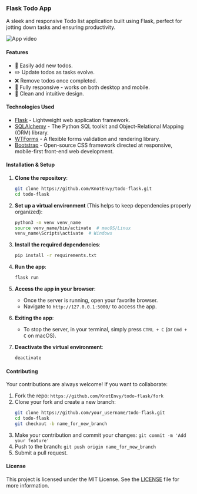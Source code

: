 ### Flask Todo App

A sleek and responsive Todo list application built using Flask, perfect for jotting down tasks and ensuring productivity.

![App video](https://youtube.com/shorts/hiUC6bZa_Ck)  

#### Features

- 📝 Easily add new todos.
- ✏️ Update todos as tasks evolve.
- ❌ Remove todos once completed.
- 📱 Fully responsive - works on both desktop and mobile.
- 🎨 Clean and intuitive design.

#### Technologies Used

- [Flask](https://flask.palletsprojects.com/en/2.0.x/) - Lightweight web application framework.
- [SQLAlchemy](https://www.sqlalchemy.org/) - The Python SQL toolkit and Object-Relational Mapping (ORM) library.
- [WTForms](https://wtforms.readthedocs.io/en/2.3.x/) - A flexible forms validation and rendering library.
- [Bootstrap](https://getbootstrap.com/) - Open-source CSS framework directed at responsive, mobile-first front-end web development.

#### Installation & Setup

1. **Clone the repository**:
    ```bash
    git clone https://github.com/KnotEnvy/todo-flask.git
    cd todo-flask
    ```

2. **Set up a virtual environment** (This helps to keep dependencies properly organized):
    ```bash
    python3 -m venv venv_name
    source venv_name/bin/activate  # macOS/Linux
    venv_name\Scripts\activate  # Windows
    ```

3. **Install the required dependencies**:
    ```bash
    pip install -r requirements.txt
    ```

4. **Run the app**:
    ```bash
    flask run
    ```

5. **Access the app in your browser**:
   - Once the server is running, open your favorite browser.
   - Navigate to `http://127.0.0.1:5000/` to access the app.

6. **Exiting the app**:
   - To stop the server, in your terminal, simply press `CTRL + C` (or `Cmd + C` on macOS).

7. **Deactivate the virtual environment**:
    ```bash
    deactivate
    ```

#### Contributing

Your contributions are always welcome! If you want to collaborate:

1. Fork the repo: `https://github.com/KnotEnvy/todo-flask/fork`
2. Clone your fork and create a new branch: 
    ```bash
    git clone https://github.com/your_username/todo-flask.git
    cd todo-flask
    git checkout -b name_for_new_branch
    ```
3. Make your contribution and commit your changes: `git commit -m 'Add your feature'`
4. Push to the branch: `git push origin name_for_new_branch`
5. Submit a pull request.

#### License

This project is licensed under the MIT License. See the [LICENSE](LICENSE) file for more information.
